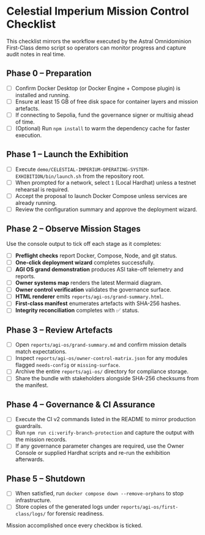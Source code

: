 # Celestial Imperium Mission Control Checklist

This checklist mirrors the workflow executed by the Astral Omnidominion First-Class demo script so operators can monitor progress
and capture audit notes in real time.

## Phase 0 – Preparation

- [ ] Confirm Docker Desktop (or Docker Engine + Compose plugin) is installed and running.
- [ ] Ensure at least 15 GB of free disk space for container layers and mission artefacts.
- [ ] If connecting to Sepolia, fund the governance signer or multisig ahead of time.
- [ ] (Optional) Run `npm install` to warm the dependency cache for faster execution.

## Phase 1 – Launch the Exhibition

- [ ] Execute `demo/CELESTIAL-IMPERIUM-OPERATING-SYSTEM-EXHIBITION/bin/launch.sh` from the repository root.
- [ ] When prompted for a network, select `1` (Local Hardhat) unless a testnet rehearsal is required.
- [ ] Accept the proposal to launch Docker Compose unless services are already running.
- [ ] Review the configuration summary and approve the deployment wizard.

## Phase 2 – Observe Mission Stages

Use the console output to tick off each stage as it completes:

- [ ] **Preflight checks** report Docker, Compose, Node, and git status.
- [ ] **One-click deployment wizard** completes successfully.
- [ ] **AGI OS grand demonstration** produces ASI take-off telemetry and reports.
- [ ] **Owner systems map** renders the latest Mermaid diagram.
- [ ] **Owner control verification** validates the governance surface.
- [ ] **HTML renderer** emits `reports/agi-os/grand-summary.html`.
- [ ] **First-class manifest** enumerates artefacts with SHA-256 hashes.
- [ ] **Integrity reconciliation** completes with ✅ status.

## Phase 3 – Review Artefacts

- [ ] Open `reports/agi-os/grand-summary.md` and confirm mission details match expectations.
- [ ] Inspect `reports/agi-os/owner-control-matrix.json` for any modules flagged `needs-config` or `missing-surface`.
- [ ] Archive the entire `reports/agi-os/` directory for compliance storage.
- [ ] Share the bundle with stakeholders alongside SHA-256 checksums from the manifest.

## Phase 4 – Governance & CI Assurance

- [ ] Execute the CI v2 commands listed in the README to mirror production guardrails.
- [ ] Run `npm run ci:verify-branch-protection` and capture the output with the mission records.
- [ ] If any governance parameter changes are required, use the Owner Console or supplied Hardhat scripts and re-run the
      exhibition afterwards.

## Phase 5 – Shutdown

- [ ] When satisfied, run `docker compose down --remove-orphans` to stop infrastructure.
- [ ] Store copies of the generated logs under `reports/agi-os/first-class/logs/` for forensic readiness.

Mission accomplished once every checkbox is ticked.
